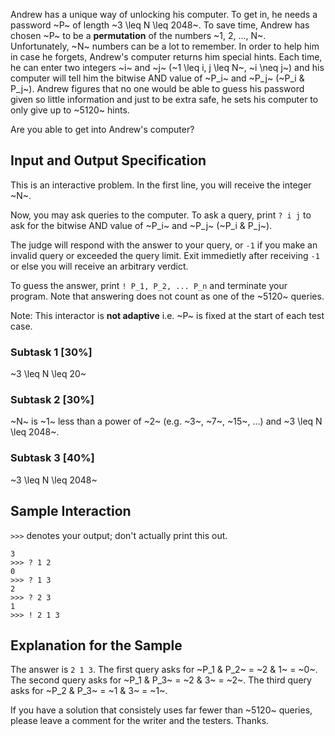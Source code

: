 Andrew has a unique way of unlocking his computer. To get in, he needs a password ~P~ of length ~3 \leq N \leq 2048~. To save time, Andrew has chosen ~P~ to be a **permutation** of the numbers ~1, 2, ..., N~. Unfortunately, ~N~ numbers can be a lot to remember. In order to help him in case he forgets, Andrew's computer returns him special hints. Each time, he can enter two integers ~i~ and ~j~ (~1 \leq i, j \leq N~, ~i \neq j~) and his computer will tell him the bitwise AND value of ~P_i~ and ~P_j~ (~P_i \& P_j~). Andrew figures that no one would be able to guess his password given so little information and just to be extra safe, he sets his computer to only give up to ~5120~ hints.

Are you able to get into Andrew's computer?


## Input and Output Specification

This is an interactive problem. In the first line, you will receive the integer ~N~.

Now, you may ask queries to the computer. To ask a query, print `? i j` to ask for the bitwise AND value of ~P_i~ and ~P_j~ (~P_i \& P_j~).

The judge will respond with the answer to your query, or `-1` if you make an invalid query or exceeded the query limit. Exit immedietly after receiving `-1` or else you will receive an arbitrary verdict.

To guess the answer, print `! P_1, P_2, ... P_n` and terminate your program. Note that answering does not count as one of the ~5120~ queries.

Note: This interactor is **not adaptive** i.e. ~P~ is fixed at the start of each test case.

### Subtask 1 [30%]

~3 \leq N \leq 20~

### Subtask 2 [30%]

~N~ is ~1~ less than a power of ~2~ (e.g. ~3~, ~7~, ~15~, ...) and ~3 \leq N \leq 2048~.

### Subtask 3 [40%]

~3 \leq N \leq 2048~


## Sample Interaction

`>>>` denotes your output; don't actually print this out.

```
3
>>> ? 1 2
0
>>> ? 1 3
2
>>> ? 2 3
1
>>> ! 2 1 3
```

## Explanation for the Sample

The answer is `2 1 3`. The first query asks for ~P_1 \& P_2~ = ~2 \& 1~ = ~0~. The second query asks for ~P_1 \& P_3~ = ~2 \& 3~ = ~2~. The third query asks for ~P_2 \& P_3~ = ~1 \& 3~ = ~1~.


If you have a solution that consistely uses far fewer than ~5120~ queries, please leave a comment for the writer and the testers. Thanks.
